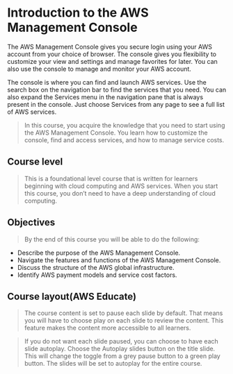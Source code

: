 # Introduction to the AWS Management Console
The AWS Management Console gives you secure login using your AWS account from your choice of browser. The console gives you flexibility to customize your view and settings and manage favorites for later. You can also use the console to manage and monitor your AWS account.

The console is where you can find and launch AWS services. Use the search box on the navigation bar to find the services that you need. You can also expand the Services menu in the navigation pane that is always present in the console. Just choose Services from any page to see a full list of AWS services.

>In this course, you acquire the knowledge that you need to start using the AWS Management Console. You learn how to customize the console, find and access services, and how to manage service costs.

## Course level 
>This is a foundational level course that is written for learners beginning with cloud computing and AWS services. When you start this course, you don’t need to have a deep understanding of cloud computing.

## Objectives
>By the end of this course you will be able to do the following: 

- Describe the purpose of the AWS Management Console.
- Navigate the features and functions of the AWS Management Console.
- Discuss the structure of the AWS global infrastructure.
- Identify AWS payment models and service cost factors.

## Course layout(AWS Educate)
>The course content is set to pause each slide by default. That means you will have to choose play on each slide to review the content. This feature makes the content more accessible to all learners.

>If you do not want each slide paused, you can choose to have each slide autoplay. Choose the Autoplay slides button on the title slide. This will change the toggle from a grey pause button to a green play button. The slides will be set to autoplay for the entire course.

